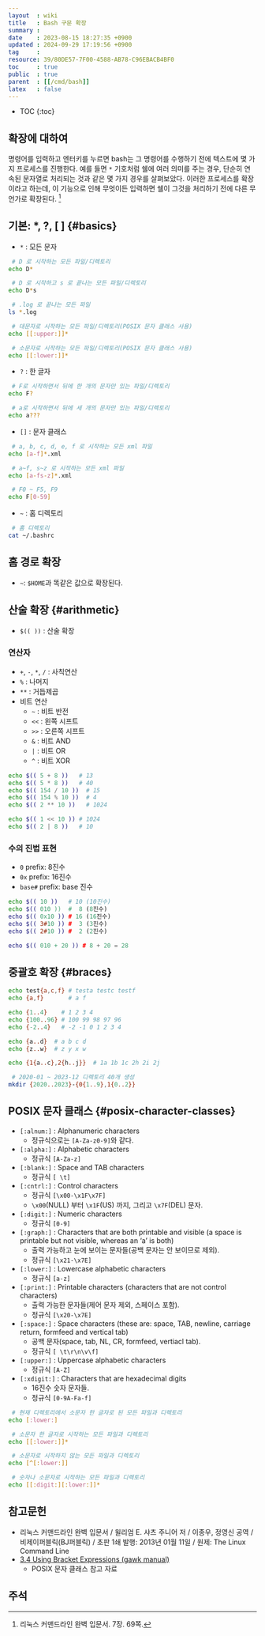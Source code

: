 ```yaml
---
layout  : wiki
title   : Bash 구문 확장
summary : 
date    : 2023-08-15 18:27:35 +0900
updated : 2024-09-29 17:19:56 +0900
tag     : 
resource: 39/80DE57-7F00-4588-AB78-C96EBACB4BF0
toc     : true
public  : true
parent  : [[/cmd/bash]]
latex   : false
---
```

* TOC
{:toc}

## 확장에 대하여

>
명령어를 입력하고 엔터키를 누르면 bash는 그 명령어를 수행하기 전에 텍스트에 몇 가지 프로세스를 진행한다.
예를 들면 `*` 기호처럼 쉘에 여러 의미를 주는 경우, 단순히 연속된 문자열로 처리되는 것과 같은 몇 가지 경우를 살펴보았다.
이러한 프로세스를 확장이라고 하는데, 이 기능으로 인해 무엇이든 입력하면 쉘이 그것을 처리하기 전에 다른 무언가로 확장된다.
[^tlcl-69]

## 기본: *, ?, [ ] {#basics}

- `*` : 모든 문자

```bash
 # D 로 시작하는 모든 파일/디렉토리
echo D*

 # D 로 시작하고 s 로 끝나는 모든 파일/디렉토리
echo D*s

 # .log 로 끝나는 모든 파일
ls *.log

 # 대문자로 시작하는 모든 파일/디렉토리(POSIX 문자 클래스 사용)
echo [[:upper:]]*

 # 소문자로 시작하는 모든 파일/디렉토리(POSIX 문자 클래스 사용)
echo [[:lower:]]*
```

- `?` : 한 글자

```bash
 # F로 시작하면서 뒤에 한 개의 문자만 있는 파일/디렉토리
echo F?

 # a로 시작하면서 뒤에 세 개의 문자만 있는 파일/디렉토리
echo a???
```

- `[]` : 문자 클래스

```bash
 # a, b, c, d, e, f 로 시작하는 모든 xml 파일
echo [a-f]*.xml

 # a~f, s~z 로 시작하는 모든 xml 파일
echo [a-fs-z]*.xml

 # F0 ~ F5, F9
echo F[0-59]
```

- `~` : 홈 디렉토리

```bash
 # 홈 디렉토리
cat ~/.bashrc
```

## 홈 경로 확장

- `~`: `$HOME`과 똑같은 값으로 확장된다.

## 산술 확장 {#arithmetic}

- `$(( ))` : 산술 확장

### 연산자

- `+`, `-`, `*`, `/` : 사칙연산
- `%` : 나머지
- `**` : 거듭제곱
- 비트 연산
    - `~` : 비트 반전
    - `<<` : 왼쪽 시프트
    - `>>` : 오른쪽 시프트
    - `&` : 비트 AND
    - `|` : 비트 OR
    - `^` : 비트 XOR

```bash
echo $(( 5 + 8 ))   # 13
echo $(( 5 * 8 ))   # 40
echo $(( 154 / 10 ))  # 15
echo $(( 154 % 10 ))  # 4
echo $(( 2 ** 10 ))   # 1024

echo $(( 1 << 10 )) # 1024
echo $(( 2 | 8 ))   # 10
```

### 수의 진법 표현

- `0` prefix: 8진수
- `0x` prefix: 16진수
- `base#` prefix: base 진수

```bash
echo $(( 10 ))   # 10 (10진수)
echo $(( 010 ))  #  8 (8진수)
echo $(( 0x10 )) # 16 (16진수)
echo $(( 3#10 )) #  3 (3진수)
echo $(( 2#10 )) #  2 (2진수)

echo $(( 010 + 20 )) # 8 + 20 = 28
```

## 중괄호 확장 {#braces}

```bash
echo test{a,c,f} # testa testc testf
echo {a,f}       # a f
```

```bash
echo {1..4}    # 1 2 3 4
echo {100..96} # 100 99 98 97 96
echo {-2..4}   # -2 -1 0 1 2 3 4

echo {a..d}  # a b c d
echo {z..w}  # z y x w

echo {1{a..c},2{h..j}}  # 1a 1b 1c 2h 2i 2j
```

```bash
 # 2020-01 ~ 2023-12 디렉토리 40개 생성
mkdir {2020..2023}-{0{1..9},1{0..2}}
```

## POSIX 문자 클래스 {#posix-character-classes}

- `[:alnum:]` : Alphanumeric characters
    - 정규식으로는 `[A-Za-z0-9]`와 같다.
- `[:alpha:]` : Alphabetic characters
    - 정규식 `[A-Za-z]`
- `[:blank:]` : Space and TAB characters
    - 정규식 `[ \t]`
- `[:cntrl:]` : Control characters
    - 정규식 `[\x00-\x1F\x7F]`
    - `\x00`(NULL) 부터 `\x1F`(US) 까지, 그리고 `\x7F`(DEL) 문자.
- `[:digit:]` : Numeric characters
    - 정규식 `[0-9]`
- `[:graph:]` : Characters that are both printable and visible (a space is printable but not visible, whereas an ‘a’ is both)
    - 출력 가능하고 눈에 보이는 문자들(공백 문자는 안 보이므로 제외).
    - 정규식 `[\x21-\x7E]`
- `[:lower:]` : Lowercase alphabetic characters
    - 정규식 `[a-z]`
- `[:print:]` : Printable characters (characters that are not control characters)
    - 출력 가능한 문자들(제어 문자 제외, 스페이스 포함).
    - 정규식 `[\x20-\x7E]`
- `[:space:]` : Space characters (these are: space, TAB, newline, carriage return, formfeed and vertical tab)
    - 공백 문자(space, tab, NL, CR, formfeed, vertiacl tab).
    - 정규식 `[ \t\r\n\v\f]`
- `[:upper:]` : Uppercase alphabetic characters
    - 정규식 `[A-Z]`
- `[:xdigit:]` : Characters that are hexadecimal digits
    - 16진수 숫자 문자들.
    - 정규식 `[0-9A-Fa-f]`

```bash
 # 현재 디렉토리에서 소문자 한 글자로 된 모든 파일과 디렉토리
echo [:lower:]

 # 소문자 한 글자로 시작하는 모든 파일과 디렉토리
echo [[:lower:]]*

 # 소문자로 시작하지 않는 모든 파일과 디렉토리
echo [^[:lower:]]

 # 숫자나 소문자로 시작하는 모든 파일과 디렉토리
echo [[:digit:][:lower:]]*
```

## 참고문헌

- 리눅스 커맨드라인 완벽 입문서 / 윌리엄 E. 샤츠 주니어 저 / 이종우, 정영신 공역 / 비제이퍼블릭(BJ퍼블릭) / 초판 1쇄 발행: 2013년 01월 11일 / 원제: The Linux Command Line
- [3.4 Using Bracket Expressions (gawk manual)](https://www.gnu.org/software/gawk/manual/html_node/Bracket-Expressions.html )
    - POSIX 문자 클래스 참고 자료

## 주석

[^tlcl-69]: 리눅스 커맨드라인 완벽 입문서. 7장. 69쪽.

